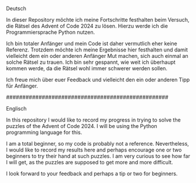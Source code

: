 Deutsch

In dieser Repository möchte ich meine Fortschritte festhalten beim Versuch, die Rätsel des Advent of Code 2024 zu lösen. Hierzu werde ich die Programmiersprache Python nutzen.

Ich bin totaler Anfänger und mein Code ist daher vermutlich eher keine Referenz. Trotzdem möchte ich meine Ergebnisse hier festhalten und damit vielleicht dem ein oder anderen Anfänger Mut machen, sich auch einmal an solche Rätsel zu trauen. Ich bin sehr gespannt, wie weit ich überhaupt kommen werde, da die Rätsel wohl immer schwerer werden sollen.

Ich freue mich über euer Feedback und vielleicht den ein oder anderen Tipp für Anfänger.


##################################################


Englisch

In this repository I would like to record my progress in trying to solve the puzzles of the Advent of Code 2024. I will be using the Python programming language for this.

I am a total beginner, so my code is probably not a reference. Nevertheless, I would like to record my results here and perhaps encourage one or two beginners to try their hand at such puzzles. I am very curious to see how far I will get, as the puzzles are supposed to get more and more difficult.

I look forward to your feedback and perhaps a tip or two for beginners.
